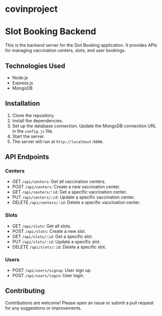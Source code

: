 # covinproject
# Slot Booking Backend

This is the backend server for the Slot Booking application. It provides APIs for managing vaccination centers, slots, and user bookings.

## Technologies Used

- Node.js
- Express.js
- MongoDB

## Installation

1. Clone the repository.
2. Install the dependencies.
3. Set up the database connection. Update the MongoDB connection URL in the `config.js` file.
4. Start the server.
5. The server will run at `http://localhost:8000`.

## API Endpoints

### Centers

- GET `/api/centers`: Get all vaccination centers.
- POST `/api/centers`: Create a new vaccination center.
- GET `/api/centers/:id`: Get a specific vaccination center.
- PUT `/api/centers/:id`: Update a specific vaccination center.
- DELETE `/api/centers/:id`: Delete a specific vaccination center.

### Slots

- GET `/api/slots`: Get all slots.
- POST `/api/slots`: Create a new slot.
- GET `/api/slots/:id`: Get a specific slot.
- PUT `/api/slots/:id`: Update a specific slot.
- DELETE `/api/slots/:id`: Delete a specific slot.

### Users

- POST `/api/users/signup`: User sign up.
- POST `/api/users/login`: User login.

## Contributing

Contributions are welcome! Please open an issue or submit a pull request for any suggestions or improvements.
